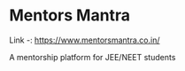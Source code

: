 # Mentors Mantra
Link -: https://www.mentorsmantra.co.in/

A mentorship platform for JEE/NEET students
